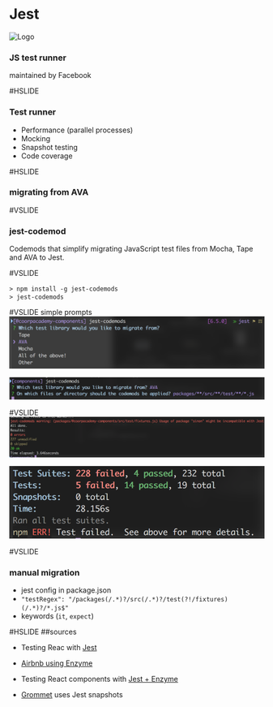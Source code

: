 # Jest
![Logo](https://cdn.auth0.com/blog/testing-react-with-jest/logo.png)

### JS test runner
maintained by Facebook <!-- .element: class="fragment" -->

#HSLIDE
### Test runner

- Performance (parallel processes)<!-- .element: class="fragment" -->
- Mocking <!-- .element: class="fragment" -->
- Snapshot testing <!-- .element: class="fragment" -->
- Code coverage <!-- .element: class="fragment" -->

#HSLIDE
### migrating from AVA

#VSLIDE
### jest-codemod
Codemods that simplify migrating JavaScript test files from Mocha, Tape and AVA to Jest.

#VSLIDE
```
> npm install -g jest-codemods
> jest-codemods
```

#VSLIDE
simple prompts
![packages](assets/codemod-1.png) <!-- .element: class="fragment" -->

![packages](assets/codemod-2.png) <!-- .element: class="fragment" -->

#VSLIDE
![packages](assets/codemod-info.png)

![packages](assets/results-1-after-codemod.png)<!-- .element: class="fragment" -->

#VSLIDE
### manual migration
- jest config in package.json
- `"testRegex": "/packages(/.*)?/src(/.*)?/test(?!/fixtures)(/.*)?/*.js$"`<!-- .element: class="fragment" -->
- keywords (`it`, `expect`)<!-- .element: class="fragment" -->

#HSLIDE
##sources

- Testing Reac with [Jest](https://auth0.com/blog/testing-react-applications-with-jest/?utm_source=echojs&utm_medium=sc&utm_campaign=testing_react_jest)

- [Airbnb using Enzyme](https://medium.com/airbnb-engineering/enzyme-javascript-testing-utilities-for-react-a417e5e5090f#.e8xj686ds)

- Testing React components with [Jest + Enzyme](https://hackernoon.com/testing-react-components-with-jest-and-enzyme-41d592c174f#.q489aotk8)

- [Grommet](https://blog.grommet.io/post/2016/09/01/how-we-landed-on-jest-snapshot-testing-for-javascript) uses Jest snapshots
